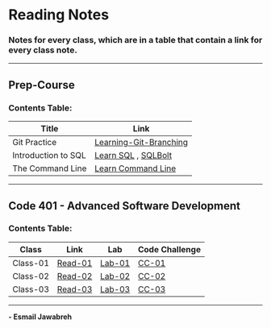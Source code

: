 # Reading Notes
### Notes for every class, which are in a table that contain a link for every class note.
---

## Prep-Course
### Contents Table:

| Title               | Link                                                                                                    |
| ----------------    | ----------------------------------------------------                                                    |
| Git Practice        | [Learning-Git-Branching](https://github.com/Esmail-Jawabreh/Learning-Git-Branching#42-juggling-commits) |
| Introduction to SQL | [Learn SQL](https://github.com/Esmail-Jawabreh/reading-notes/blob/main/PrepCourse/sql.MD) , [SQLBolt](https://github.com/Esmail-Jawabreh/SQL-Bolt)|
| The Command Line    | [Learn Command Line](https://github.com/Esmail-Jawabreh/reading-notes/blob/main/PrepCourse/Terminal.MD) |

---


## Code 401 - Advanced Software Development
### Contents Table:

|   Class                |     Link                                                                                                | Lab                                                     | Code Challenge                                                                                           | 
| ----------------       | ----------------------------------------------------                                                    | -----                                                   | -----                                                                                                    |
|       Class-01         | [Read-01](https://github.com/Esmail-Jawabreh/reading-notes/blob/main/Read%20Classes/Read-Class-01.md)   | [Lab-01](https://github.com/Esmail-Jawabreh/snakes-cafe) | [CC-01](https://github.com/Esmail-Jawabreh/data-structures-and-algorithms/tree/main/reverseArray)       |
|       Class-02         | [Read-02](https://github.com/Esmail-Jawabreh/reading-notes/blob/main/Read%20Classes/Read-Class-02.md)   | [Lab-02](https://github.com/Esmail-Jawabreh/math-series) | [CC-02](https://github.com/Esmail-Jawabreh/data-structures-and-algorithms/tree/main/array-insert-shift) |
|       Class-03         | [Read-03]()                                                                                             | [Lab-03]()                                               | [CC-03]()                                                                                               |

--- 
**- Esmail Jawabreh**